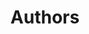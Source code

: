 ---
layout: page
title: Authors
permalink: /authors
pagination: 
  enabled: true
  per_page: 12
  collection: authors
---